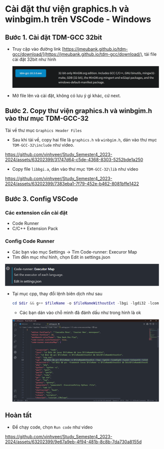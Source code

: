 # Cài đặt thư viện graphics.h và winbgim.h trên VSCode - Windows

## Bước 1. Cài đặt TDM-GCC 32bit
- Truy cập vào đường link [https://jmeubank.github.io/tdm-gcc/download/](https://jmeubank.github.io/tdm-gcc/download/), tải file cài đặt 32bit như hình

  ![Alt text](img/image.png)
- Mở file lên và cài đặt, không có lưu ý gì khác, cứ next.

## Bước 2. Copy thư viện graphics.h và winbgim.h vào thư mục TDM-GCC-32
Tải về thư mục `Graphics Header Files`
- Sau khi tải về, copy hai file là `graphics.h` và `winbgim.h`, dán vào thư mục `TDM-GCC-32\include` như video.

https://github.com/vinhveer/Study_Semester4_2023-2024/assets/63202399/31747d64-c5de-4368-8303-5252bde1a250

- Copy file `libbgi.a`, dán vào thư mục `TDM-GCC-32\lib` như video

https://github.com/vinhveer/Study_Semester4_2023-2024/assets/63202399/7383eba1-7f79-452e-b462-8081bffe1422

## Bước 3. Config VSCode

### Các extension cần cài đặt

- Code Runner
- C/C++ Extension Pack

### Config Code Runner

- Các bạn vào mục Settings → Tìm Code-runner: Execuror Map
- Tìm đến mục như hình, chọn Edit in settings.json
    
![Alt text](img/Untitled1.png)
    
- Tại mục cpp, thay đổi lệnh biên dịch như sau
    
    ```powershell
    cd $dir && g++ $fileName -o $fileNameWithoutExt -lbgi -lgdi32 -lcomdlg32 -luuid -loleaut32 -lole32 && $dir$fileNameWithoutExt
    ```
    
    - Các bạn dán vào chỗ mình đã đánh dấu như trong hình là ok
    
    ![Untitled](img/Untitled.png)

## Hoàn tất
- Để chạy code, chọn `Run code` như video

https://github.com/vinhveer/Study_Semester4_2023-2024/assets/63202399/9e67a9eb-4f94-481b-8c8b-7da730a8155d
